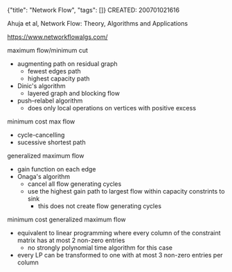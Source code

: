 {"title": "Network Flow", "tags": []}
CREATED: 200701021616

Ahuja et al, Network Flow: Theory, Algorithms and Applications

https://www.networkflowalgs.com/

maximum flow/minimum cut
* augmenting path on residual graph
  * fewest edges path
  * highest capacity path
* Dinic's algorithm
  * layered graph and blocking flow
* push–relabel algorithm
  * does only local operations on vertices with positive excess

minimum cost max flow
* cycle-cancelling
* sucessive shortest path

generalized maximum flow
* gain function on each edge
* Onaga's algorithm
  * cancel all flow generating cycles
  * use the highest gain path to largest flow within capacity constrints to sink
    * this does not create flow generating cycles

minimum cost generalized maximum flow
* equivalent to linear programming where every column of the constraint matrix has at most 2 non-zero entries
  * no strongly polynomial time algorithm for this case
* every LP can be transformed to one with at most 3 non-zero entries per column

